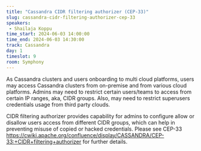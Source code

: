 ```yaml
---
title: "Cassandra CIDR filtering authorizer (CEP-33)"
slug: cassandra-cidr-filtering-authorizer-cep-33
speakers:
 - Shailaja Koppu
time_start: 2024-06-03 14:00:00
time_end: 2024-06-03 14:30:00
track: Cassandra
day: 1
timeslot: 9
room: Symphony
---
```


As Cassandra clusters and users onboarding to multi cloud platforms, users may access Cassandra clusters from on-premise and from various cloud platforms. Admins may need to restrict certain users/teams to access from certain IP ranges, aka, CIDR groups. Also, may need to restrict superusers credentials usage from third party clouds. 
 
 
 
 CIDR filtering authorizer provides capability for admins to configure allow or disallow users access from different CIDR groups, which can help in preventing misuse of copied or hacked credentials. Please see CEP-33 https://cwiki.apache.org/confluence/display/CASSANDRA/CEP-33:+CIDR+filtering+authorizer for further details.